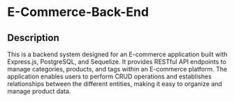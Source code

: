 # E-Commerce-Back-End

## Description
This is a backend system designed for an E-commerce application built with Express.js, PostgreSQL, and Sequelize. It provides RESTful API endpoints to manage categories, products, and tags within an E-commerce platform. The application enables users to perform CRUD operations and establishes relationships between the different entities, making it easy to organize and manage product data.